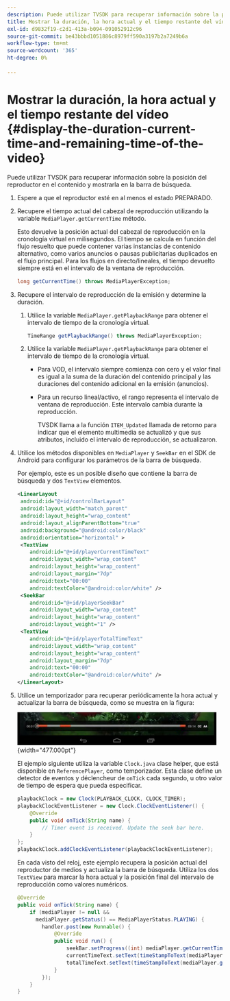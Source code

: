 ```yaml
---
description: Puede utilizar TVSDK para recuperar información sobre la posición del reproductor en el contenido y mostrarla en la barra de búsqueda.
title: Mostrar la duración, la hora actual y el tiempo restante del vídeo
exl-id: d9832f19-c2d1-413a-b094-091052912c96
source-git-commit: be43bbbd1051886c8979ff590a3197b2a7249b6a
workflow-type: tm+mt
source-wordcount: '365'
ht-degree: 0%

---
```


# Mostrar la duración, la hora actual y el tiempo restante del vídeo {#display-the-duration-current-time-and-remaining-time-of-the-video}

Puede utilizar TVSDK para recuperar información sobre la posición del reproductor en el contenido y mostrarla en la barra de búsqueda.

1. Espere a que el reproductor esté en al menos el estado PREPARADO.
1. Recupere el tiempo actual del cabezal de reproducción utilizando la variable `MediaPlayer.getCurrentTime` método.

   Esto devuelve la posición actual del cabezal de reproducción en la cronología virtual en milisegundos. El tiempo se calcula en función del flujo resuelto que puede contener varias instancias de contenido alternativo, como varios anuncios o pausas publicitarias duplicados en el flujo principal. Para los flujos en directo/lineales, el tiempo devuelto siempre está en el intervalo de la ventana de reproducción.

   ```java
   long getCurrentTime() throws MediaPlayerException;
   ```

1. Recupere el intervalo de reproducción de la emisión y determine la duración.
   1. Utilice la variable `MediaPlayer.getPlaybackRange` para obtener el intervalo de tiempo de la cronología virtual.

      ```java
      TimeRange getPlaybackRange() throws MediaPlayerException;
      ```

   1. Utilice la variable `MediaPlayer.getPlaybackRange` para obtener el intervalo de tiempo de la cronología virtual.

      * Para VOD, el intervalo siempre comienza con cero y el valor final es igual a la suma de la duración del contenido principal y las duraciones del contenido adicional en la emisión (anuncios).
      * Para un recurso lineal/activo, el rango representa el intervalo de ventana de reproducción. Este intervalo cambia durante la reproducción.

         TVSDK llama a la función `ITEM_Updated` llamada de retorno para indicar que el elemento multimedia se actualizó y que sus atributos, incluido el intervalo de reproducción, se actualizaron.

1. Utilice los métodos disponibles en `MediaPlayer` y `SeekBar` en el SDK de Android para configurar los parámetros de la barra de búsqueda.

   Por ejemplo, este es un posible diseño que contiene la barra de búsqueda y dos `TextView` elementos.

   ```xml
   <LinearLayout 
    android:id="@+id/controlBarLayout" 
    android:layout_width="match_parent" 
    android:layout_height="wrap_content" 
    android:layout_alignParentBottom="true" 
    android:background="@android:color/black" 
    android:orientation="horizontal" > 
    <TextView 
       android:id="@+id/playerCurrentTimeText" 
       android:layout_width="wrap_content" 
       android:layout_height="wrap_content" 
       android:layout_margin="7dp" 
       android:text="00:00" 
       android:textColor="@android:color/white" /> 
    <SeekBar 
       android:id="@+id/playerSeekBar" 
       android:layout_width="wrap_content" 
       android:layout_height="wrap_content" 
       android:layout_weight="1" /> 
    <TextView 
       android:id="@+id/playerTotalTimeText" 
       android:layout_width="wrap_content" 
       android:layout_height="wrap_content" 
       android:layout_margin="7dp" 
       android:text="00:00" 
       android:textColor="@android:color/white" /> 
   </LinearLayout>
   ```

1. Utilice un temporizador para recuperar periódicamente la hora actual y actualizar la barra de búsqueda, como se muestra en la figura:

   <!--<a id="fig_689CEDDD02094C0C8E91C5195F8EAD3F"></a>-->

   ![](assets/seek-bar.jpg){width="477.000pt"}

   El ejemplo siguiente utiliza la variable `Clock.java` clase helper, que está disponible en `ReferencePlayer`, como temporizador. Esta clase define un detector de eventos y déclencheur de `onTick` cada segundo, u otro valor de tiempo de espera que pueda especificar.

   ```java
   playbackClock = new Clock(PLAYBACK_CLOCK, CLOCK_TIMER); 
   playbackClockEventListener = new Clock.ClockEventListener() { 
       @Override 
       public void onTick(String name) { 
           // Timer event is received. Update the seek bar here. 
       } 
   }; 
   playbackClock.addClockEventListener(playbackClockEventListener);
   ```

   En cada visto del reloj, este ejemplo recupera la posición actual del reproductor de medios y actualiza la barra de búsqueda. Utiliza los dos `TextView` para marcar la hora actual y la posición final del intervalo de reproducción como valores numéricos.

   ```java
   @Override 
   public void onTick(String name) { 
       if (mediaPlayer != null &&  
         mediaPlayer.getStatus() == MediaPlayerStatus.PLAYING) { 
           handler.post(new Runnable() { 
               @Override 
               public void run() { 
                   seekBar.setProgress((int) mediaPlayer.getCurrentTime()); 
                   currentTimeText.setText(timeStampToText(mediaPlayer.getCurrentTime())); 
                   totalTimeText.setText(timeStampToText(mediaPlayer.getPlaybackRange().getEnd())); 
               } 
           }); 
       } 
   } 
   ```
